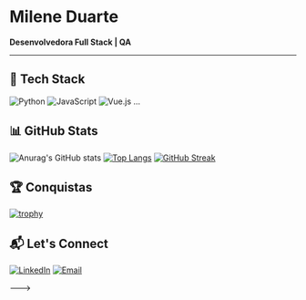 # Milene Duarte
**Desenvolvedora Full Stack | QA**

---

## 🚀 Tech Stack
![Python](https://img.shields.io/badge/Python-3776AB?style=for-the-badge&logo=python&logoColor=white)
![JavaScript](https://img.shields.io/badge/JavaScript-F7DF1E?style=for-the-badge&logo=javascript&logoColor=black)
![Vue.js](https://img.shields.io/badge/Vue.js-4FC08D?style=for-the-badge&logo=vue.js&logoColor=white)
...

## 📊 GitHub Stats
![Anurag's GitHub stats](https://github-readme-stats.vercel.app/api?username=SEU_USUARIO&show_icons=true&theme=radical)
[![Top Langs](https://github-readme-stats.vercel.app/api/top-langs/?username=SEU_USUARIO&layout=compact&theme=radical)](https://github.com/anuraghazra/github-readme-stats)
[![GitHub Streak](https://streak-stats.demolab.com/?user=SEU_USUARIO&theme=radical)](https://git.io/streak-stats)

## 🏆 Conquistas
[![trophy](https://github-profile-trophy.vercel.app/?username=ryo-ma&theme=onedark)](https://github.com/ryo-ma/github-profile-trophy)

## 📬 Let's Connect
[![LinkedIn](https://img.shields.io/badge/LinkedIn-0077B5?style=for-the-badge&logo=linkedin&logoColor=white)](https://www.linkedin.com/in/milene-d-b3558022a/)
[![Email](https://img.shields.io/badge/Email-D14836?style=for-the-badge&logo=gmail&logoColor=white)](mailto:milenegba@gmail.com)


--->
